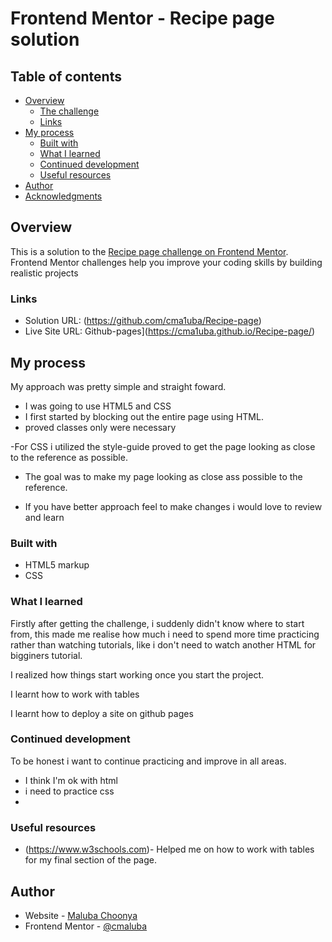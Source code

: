 # Frontend Mentor - Recipe page solution


## Table of contents

- [Overview](#overview)
  - [The challenge](#the-challenge)
  - [Links](#links)
- [My process](#my-process)
  - [Built with](#built-with)
  - [What I learned](#what-i-learned)
  - [Continued development](#continued-development)
  - [Useful resources](#useful-resources)
- [Author](#author)
- [Acknowledgments](#acknowledgments)

## Overview
This is a solution to the [Recipe page challenge on Frontend Mentor](https://www.frontendmentor.io/challenges/recipe-page-KiTsR8QQKm). Frontend Mentor challenges help you improve your coding skills by building realistic projects


### Links

- Solution URL: (https://github.com/cma1uba/Recipe-page)
- Live Site URL: Github-pages](https://cma1uba.github.io/Recipe-page/)

## My process
  My approach was pretty simple and straight foward. 

  - I was going to use HTML5 and CSS
  - I first started by blocking out the entire page using HTML.
  - proved classes only were necessary

  -For CSS i utilized the style-guide proved to get the page looking as close to the reference as possible.
  - The goal was to make my page looking as close ass possible to the reference.
  
  - If you have better approach feel to make changes i would love to review and learn

### Built with

- HTML5 markup
- CSS 


### What I learned

Firstly after getting the challenge, i suddenly didn't know where to start from, this made me realise how much i need to spend more time practicing rather than watching tutorials, like i don't need to watch another HTML for bigginers tutorial.

I realized how things start working once you start the project.

I learnt how to work with tables

I learnt how to deploy a site on github pages



### Continued development

To be honest i want to continue practicing and improve in all areas.
 - I think I'm ok with html
 - i need to practice css
 - 

### Useful resources

- (https://www.w3schools.com)- Helped me on how to work with tables for my final section of the page.

## Author

- Website - [Maluba Choonya](https://github.com/cma1uba/Recipe-page)
- Frontend Mentor - [@cmaluba](https://www.frontendmentor.io/profile/cma1uba)
